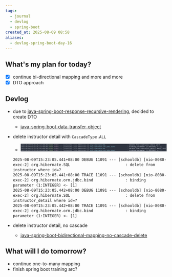 ```yaml
---
tags:
  - journal
  - devlog
  - spring-boot
created_at: 2025-08-09 08:58
aliases:
  - devlog-spring-boot-day-16
---
```

## What's my plan for today?
- [x] continue bi-directional mapping and more and more
- [x] DTO approach

## Devlog
- due to [java-spring-boot-response-recursive-rendering](../dev/java/spring/java-spring-boot-response-recursive-rendering.md), decided to create DTO
	- [java-spring-boot-data-transfer-object](../dev/java/spring/java-spring-boot-data-transfer-object.md)

- delete instructor detail with `CascadeType.ALL`
	- ![](../attachments/Pasted%20image%2020250809152811.png)
	```log
	2025-08-09T15:23:05.441+08:00 DEBUG 11091 --- [schooldb] [nio-8080-exec-2] org.hibernate.SQL                        : delete from instructor where id=?
	2025-08-09T15:23:05.441+08:00 TRACE 11091 --- [schooldb] [nio-8080-exec-2] org.hibernate.orm.jdbc.bind              : binding parameter (1:INTEGER) <- [1]
	2025-08-09T15:23:05.442+08:00 DEBUG 11091 --- [schooldb] [nio-8080-exec-2] org.hibernate.SQL                        : delete from instructor_detail where id=?
	2025-08-09T15:23:05.442+08:00 TRACE 11091 --- [schooldb] [nio-8080-exec-2] org.hibernate.orm.jdbc.bind              : binding parameter (1:INTEGER) <- [1]
	```
	
- delete instructor detail, no cascade
	- [java-spring-boot-bidirectional-mapping-no-cascade-delete](../dev/java/spring/java-spring-boot-bidirectional-mapping-no-cascade-delete.md)


## What will I do tomorrow?
- continue one-to-many mapping
- finish spring boot training arc?